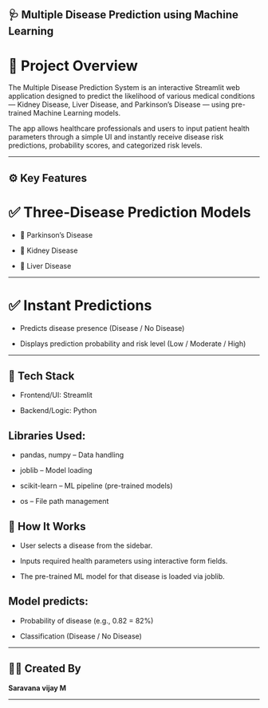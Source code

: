 ## 🩺 Multiple Disease Prediction using Machine Learning

# 🔎 Project Overview 
The Multiple Disease Prediction System is an interactive Streamlit web application designed to predict the likelihood of various medical conditions — Kidney Disease, Liver Disease, and Parkinson’s Disease — using pre-trained Machine Learning models.

The app allows healthcare professionals and users to input patient health parameters through a simple UI and instantly receive disease risk predictions, probability scores, and categorized risk levels.

---

## ⚙️ Key Features

# ✅ Three-Disease Prediction Models

- 🧠 Parkinson’s Disease

- 💉 Kidney Disease

- 💊 Liver Disease

---

# ✅ Instant Predictions

- Predicts disease presence (Disease / No Disease)

- Displays prediction probability and risk level (Low / Moderate / High)

---

## 🧩 Tech Stack

- Frontend/UI: Streamlit

- Backend/Logic: Python

## Libraries Used:

- pandas, numpy – Data handling

- joblib – Model loading

- scikit-learn – ML pipeline (pre-trained models)

- os – File path management

## 🧠 How It Works

- User selects a disease from the sidebar.

- Inputs required health parameters using interactive form fields.

- The pre-trained ML model for that disease is loaded via joblib.

## Model predicts:

- Probability of disease (e.g., 0.82 = 82%)

- Classification (Disease / No Disease)

---

## 👨‍💻 Created By

**Saravana vijay M**

---
